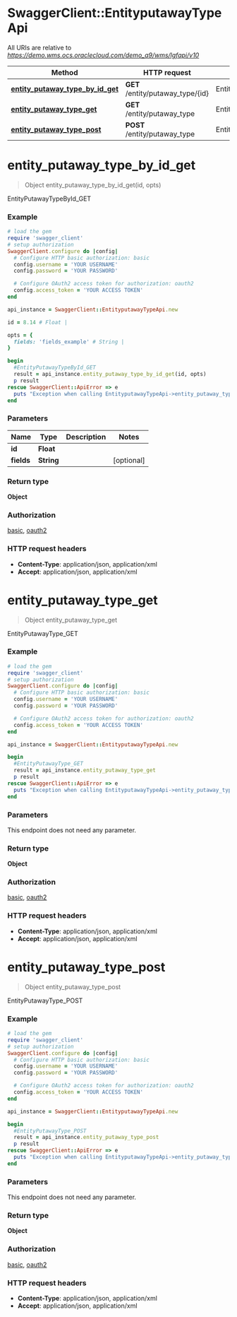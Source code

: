 # SwaggerClient::EntityputawayTypeApi

All URIs are relative to *https://demo.wms.ocs.oraclecloud.com/demo_a9/wms/lgfapi/v10*

Method | HTTP request | Description
------------- | ------------- | -------------
[**entity_putaway_type_by_id_get**](EntityputawayTypeApi.md#entity_putaway_type_by_id_get) | **GET** /entity/putaway_type/{id} | EntityPutawayTypeById_GET
[**entity_putaway_type_get**](EntityputawayTypeApi.md#entity_putaway_type_get) | **GET** /entity/putaway_type | EntityPutawayType_GET
[**entity_putaway_type_post**](EntityputawayTypeApi.md#entity_putaway_type_post) | **POST** /entity/putaway_type | EntityPutawayType_POST


# **entity_putaway_type_by_id_get**
> Object entity_putaway_type_by_id_get(id, opts)

EntityPutawayTypeById_GET



### Example
```ruby
# load the gem
require 'swagger_client'
# setup authorization
SwaggerClient.configure do |config|
  # Configure HTTP basic authorization: basic
  config.username = 'YOUR USERNAME'
  config.password = 'YOUR PASSWORD'

  # Configure OAuth2 access token for authorization: oauth2
  config.access_token = 'YOUR ACCESS TOKEN'
end

api_instance = SwaggerClient::EntityputawayTypeApi.new

id = 8.14 # Float | 

opts = { 
  fields: 'fields_example' # String | 
}

begin
  #EntityPutawayTypeById_GET
  result = api_instance.entity_putaway_type_by_id_get(id, opts)
  p result
rescue SwaggerClient::ApiError => e
  puts "Exception when calling EntityputawayTypeApi->entity_putaway_type_by_id_get: #{e}"
end
```

### Parameters

Name | Type | Description  | Notes
------------- | ------------- | ------------- | -------------
 **id** | **Float**|  | 
 **fields** | **String**|  | [optional] 

### Return type

**Object**

### Authorization

[basic](../README.md#basic), [oauth2](../README.md#oauth2)

### HTTP request headers

 - **Content-Type**: application/json, application/xml
 - **Accept**: application/json, application/xml



# **entity_putaway_type_get**
> Object entity_putaway_type_get

EntityPutawayType_GET



### Example
```ruby
# load the gem
require 'swagger_client'
# setup authorization
SwaggerClient.configure do |config|
  # Configure HTTP basic authorization: basic
  config.username = 'YOUR USERNAME'
  config.password = 'YOUR PASSWORD'

  # Configure OAuth2 access token for authorization: oauth2
  config.access_token = 'YOUR ACCESS TOKEN'
end

api_instance = SwaggerClient::EntityputawayTypeApi.new

begin
  #EntityPutawayType_GET
  result = api_instance.entity_putaway_type_get
  p result
rescue SwaggerClient::ApiError => e
  puts "Exception when calling EntityputawayTypeApi->entity_putaway_type_get: #{e}"
end
```

### Parameters
This endpoint does not need any parameter.

### Return type

**Object**

### Authorization

[basic](../README.md#basic), [oauth2](../README.md#oauth2)

### HTTP request headers

 - **Content-Type**: application/json, application/xml
 - **Accept**: application/json, application/xml



# **entity_putaway_type_post**
> Object entity_putaway_type_post

EntityPutawayType_POST



### Example
```ruby
# load the gem
require 'swagger_client'
# setup authorization
SwaggerClient.configure do |config|
  # Configure HTTP basic authorization: basic
  config.username = 'YOUR USERNAME'
  config.password = 'YOUR PASSWORD'

  # Configure OAuth2 access token for authorization: oauth2
  config.access_token = 'YOUR ACCESS TOKEN'
end

api_instance = SwaggerClient::EntityputawayTypeApi.new

begin
  #EntityPutawayType_POST
  result = api_instance.entity_putaway_type_post
  p result
rescue SwaggerClient::ApiError => e
  puts "Exception when calling EntityputawayTypeApi->entity_putaway_type_post: #{e}"
end
```

### Parameters
This endpoint does not need any parameter.

### Return type

**Object**

### Authorization

[basic](../README.md#basic), [oauth2](../README.md#oauth2)

### HTTP request headers

 - **Content-Type**: application/json, application/xml
 - **Accept**: application/json, application/xml



